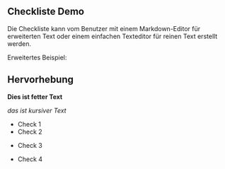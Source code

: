 ## Checkliste Demo

Die Checkliste kann vom Benutzer mit einem Markdown-Editor für erweiterten Text oder einem einfachen Texteditor für reinen Text erstellt werden.

Erweitertes Beispiel:

## Hervorhebung

**Dies ist fetter Text**

*das ist kursiver Text*

- Check 1
- Check 2
* Check 3
+ Check 4